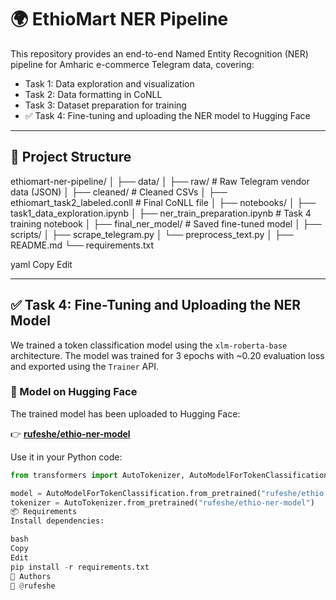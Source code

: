 # 🌍 EthioMart NER Pipeline

This repository provides an end-to-end Named Entity Recognition (NER) pipeline for Amharic e-commerce Telegram data, covering:

- Task 1: Data exploration and visualization
- Task 2: Data formatting in CoNLL
- Task 3: Dataset preparation for training
- ✅ Task 4: Fine-tuning and uploading the NER model to Hugging Face

---

## 🔧 Project Structure

ethiomart-ner-pipeline/
│
├── data/
│ ├── raw/ # Raw Telegram vendor data (JSON)
│ ├── cleaned/ # Cleaned CSVs
│ ├── ethiomart_task2_labeled.conll # Final CoNLL file
│
├── notebooks/
│ ├── task1_data_exploration.ipynb
│ ├── ner_train_preparation.ipynb # Task 4 training notebook
│ ├── final_ner_model/ # Saved fine-tuned model
│
├── scripts/
│ ├── scrape_telegram.py
│ └── preprocess_text.py
│
├── README.md
└── requirements.txt

yaml
Copy
Edit

---

## ✅ Task 4: Fine-Tuning and Uploading the NER Model

We trained a token classification model using the `xlm-roberta-base` architecture. The model was trained for 3 epochs with ~0.20 evaluation loss and exported using the `Trainer` API.

### 🔗 Model on Hugging Face

The trained model has been uploaded to Hugging Face:

👉 **[rufeshe/ethio-ner-model](https://huggingface.co/rufeshe/ethio-ner-model)**

Use it in your Python code:

```python
from transformers import AutoTokenizer, AutoModelForTokenClassification

model = AutoModelForTokenClassification.from_pretrained("rufeshe/ethio-ner-model")
tokenizer = AutoTokenizer.from_pretrained("rufeshe/ethio-ner-model")
📦 Requirements
Install dependencies:

bash
Copy
Edit
pip install -r requirements.txt
🧠 Authors
👤 @rufeshe

